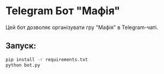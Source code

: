# Telegram Бот "Мафія"

Цей бот дозволяє організувати гру "Мафія" в Telegram-чаті.

## Запуск:
```sh
pip install -r requirements.txt
python bot.py
```
